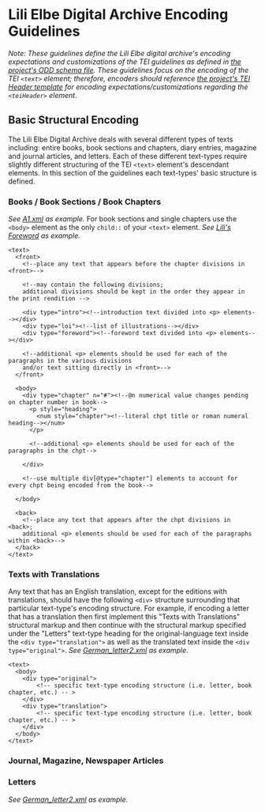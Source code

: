 # Lili Elbe Digital Archive Encoding Guidelines  
  
_Note: These guidelines define the Lili Elbe digital archive's encoding expectations and customizations of the TEI guidelines as defined in [the project's ODD schema file](https://gitlab.com/ctsdh/lili-elbe-code/blob/master/schema/LEDA_ODD.ODD). These guidelines focus on the encoding of the TEI `<text>` element; therefore, encoders should reference [the project's TEI Header template](https://raw.githubusercontent.com/RJP43/LiliElbe_EngagedLearners/master/ProjectDocs/TEIHeader_Template.xml) for encoding expectations/customizations regarding the `<teiHeader>` element._   
  
## Basic Structural Encoding 
  
The Lili Elbe Digital Archive deals with several different types of texts including: entire books, book sections and chapters, diary entries, magazine and journal articles, and letters. Each of these different text-types require slightly different structuring of the TEI `<text>` element's descendant elements. In this section of the guidelines each text-types' basic structure is defined.   
  
### Books / Book Sections / Book Chapters   
_See [A1.xml](https://gitlab.com/ctsdh/lilielbe_A1/blob/master/A1.xml) as example._ For book sections and single chapters use the `<body>` element as the only `child::` of your `<text>` element. _See [Lili's Foreword](https://github.com/RJP43/LiliElbe_EngagedLearners/blob/master/ProjectDocs/archivalMaterials/German_archive/LiliForward/LiliForeword.xml) as example._  

````
<text>
  <front>
    <!--place any text that appears before the chapter divisions in <front>-->
    
    <!--may contain the following divisions; 
    additional divisions should be kept in the order they appear in the print rendition -->
    
    <div type="intro"><!--introduction text divided into <p> elements--></div>
    <div type="loi"><!--list of illustrations--></div>
    <div type="foreword"><!--foreword text divided into <p> elements--></div>
    
    <!--additional <p> elements should be used for each of the paragraphs in the various divisions
    and/or text sitting directly in <front>-->
  </front>
  
  <body>
    <div type="chapter" n="#"><!--@n numerical value changes pending on chapter number in book-->
      <p style="heading">
        <num style="chapter"><!--literal chpt title or roman numeral heading--></num>
      </p>
      
      <!--additional <p> elements should be used for each of the paragraphs in the chpt-->
      
    </div>
    
    <!--use multiple div[@type="chapter"] elements to account for every chpt being encoded from the book-->
    
  </body>
  
  <back>
    <!--place any text that appears after the chpt divisions in <back>;
    additional <p> elements should be used for each of the paragraphs within <back>-->
  </back>
</text>
````
  
### Texts with Translations  
Any text that has an English translation, except for the editions with translations, should have the following `<div>` structure surrounding that particular text-type's encoding structure. For example, if encoding a letter that has a translation then first implement this "Texts with Translations" structural markup and then continue with the structural markup specified under the "Letters" text-type heading for the original-language text inside the `<div type="translation">` as well as the translated text inside the `<div type="original">`. _See [German_letter2.xml](https://github.com/RJP43/LiliElbe_EngagedLearners/blob/master/ProjectDocs/archivalMaterials/German_archive/German_letter2/German_letter2.xml) as example._   
  
````
<text>
  <body>  
    <div type="original">
    	<!-- specific text-type encoding structure (i.e. letter, book chapter, etc.) -- >
    </div>
    <div type="translation">
    	<!-- specific text-type encoding structure (i.e. letter, book chapter, etc.) -- >
    </div>
  </body>
</text>
````
 
### Journal, Magazine, Newspaper Articles  
  
  
### Letters  
_See [German_letter2.xml](https://github.com/RJP43/LiliElbe_EngagedLearners/blob/master/ProjectDocs/archivalMaterials/German_archive/German_letter2/German_letter2.xml) as example._  
  

